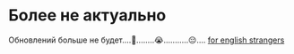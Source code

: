 # Более не актуально
Обновлений больше не будет....🥲........😭...........😔....
[for english strangers](https://github.com/kerdl/zoomattender/blob/master/README-EN.md)
